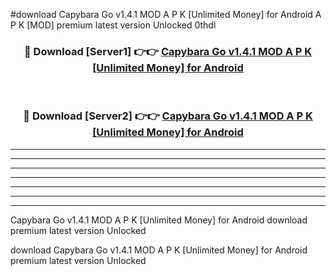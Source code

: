 #download Capybara Go v1.4.1 MOD A P K [Unlimited Money] for Android  A P K [MOD] premium latest version Unlocked 0thdl 



<div align="center">
<h3>🔴 Download [Server1] 👉👉 <a href="https://apkdownload2.web.app/">Capybara Go v1.4.1 MOD A P K [Unlimited Money] for Android </a></h3><br>

<h3>🔴 Download [Server2] 👉👉 <a href="https://apkdownload2.web.app/">Capybara Go v1.4.1 MOD A P K [Unlimited Money] for Android </a></h3>
</div>





----------------------------------------------------------

----------------------------------------------------------

----------------------------------------------------------

----------------------------------------------------------

----------------------------------------------------------

----------------------------------------------------------

----------------------------------------------------------

Capybara Go v1.4.1 MOD A P K [Unlimited Money] for Android  download premium latest version Unlocked

download Capybara Go v1.4.1 MOD A P K [Unlimited Money] for Android  premium latest version Unlocked
